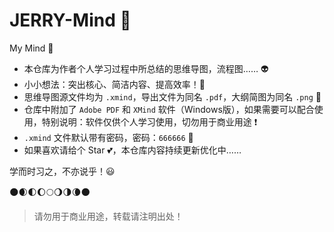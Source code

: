 # JERRY-Mind :speak_no_evil:
My Mind :helicopter:

- 本仓库为作者个人学习过程中所总结的思维导图，流程图…… :alien:
- 小小想法：突出核心、简洁内容、提高效率！:rocket:
- 思维导图源文件均为 `.xmind`，导出文件为同名 `.pdf`，大纲简图为同名 `.png` :eyes:
- 仓库中附加了 `Adobe PDF` 和 `XMind` 软件（Windows版），如果需要可以配合使用，特别说明：软件仅供个人学习使用，切勿用于商业用途 :exclamation:
- `.xmind` 文件默认带有密码，密码：`666666` :see_no_evil:
- 如果喜欢请给个 Star :two_hearts:，本仓库内容持续更新优化中……

学而时习之，不亦说乎！:smiley:

:new_moon::waxing_crescent_moon::first_quarter_moon::waxing_gibbous_moon::full_moon::waning_gibbous_moon::last_quarter_moon::waning_crescent_moon::new_moon:

> 请勿用于商业用途，转载请注明出处！

